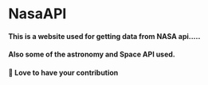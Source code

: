 # NasaAPI
#### This is a website used for getting data from NASA api.....
#### Also some of the astronomy and Space API used.

#### 👬 Love to have your contribution

